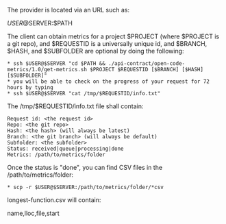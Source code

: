 The provider is located via an URL such as:

$USER@$SERVER:$PATH

The client can obtain metrics for a project $PROJECT (where $PROJECT is a git repo), and $REQUESTID is a universally unique id, and $BRANCH, $HASH, and $SUBFOLDER are optional by doing the following:

    * ssh $USER@$SERVER "cd $PATH && ./api-contract/open-code-metrics/1.0/get-metrics.sh $PROJECT $REQUESTID [$BRANCH] [$HASH] [$SUBFOLDER]"
    * you will be able to check on the progress of your request for 72 hours by typing
    * ssh $USER@$SERVER "cat /tmp/$REQUESTID/info.txt"

The /tmp/$REQUESTID/info.txt file shall contain:

    Request id: <the request id>
    Repo: <the git repo>
    Hash: <the hash> (will always be latest)
    Branch: <the git branch> (will always be default)
    Subfolder: <the subfolder>
    Status: received|queue|processing|done
    Metrics: /path/to/metrics/folder

Once the status is "done", you can find CSV files in the /path/to/metrics/folder:

    * scp -r $USER@$SERVER:/path/to/metrics/folder/*csv

longest-function.csv will contain:

  name,lloc,file,start
